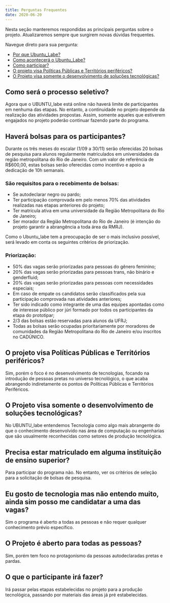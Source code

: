 ```yaml
---
title: Perguntas Frequentes
date: 2020-06-20
---
```


Nesta seção manteremos respondidas as principais perguntas sobre o projeto. Atualizaremos sempre que surgirem novas dúvidas frequentes.

Navegue direto para sua pergunta:

- [Por que Ubuntu_Labe?](#por-que-ubuntu-labe)
- [Como acontecerá o Ubuntu_Labe?](#como-acontece)
- [Como participar?](#criterios-de-participacao)
- [O projeto visa Políticas Públicas e Territórios periféricos?](#politicas-publicas)
- [O Projeto visa somente o desenvolvimento de soluções tecnológicas?](#somente-tecnologia)

## <a name="criterios-de-participacao"></a> Como será o processo seletivo?

Agora que o UBUNTU_labe está online não haverá limite de participantes em nenhuma das etapas. No entanto, a continuidade no projeto depende da realização das atividades propostas. Assim, somente aqueles que estiverem engajados no projeto poderão continuar fazendo parte do programa.

## Haverá bolsas para os participantes?

Durante os três meses do escalar (1/09 a 30/11) serão oferecidas 20 bolsas de pesquisa para alunos regularmente matriculados em universidades da região metropolitana do Rio de Janeiro. Com um valor de referência de R\$600,00, estas bolsas serão oferecidas como incentivo e apoio a dedicação de 10h semanais.

### São requisitos para o recebimento de bolsas:

- Se autodeclarar negro ou pardo;
- Ter participação comprovada em pelo menos 70% das atividades realizadas nas etapas anteriores do projeto;
- Ter matrícula ativa em uma universidade da Região Metropolitana do Rio de Janeiro;
- Ser morador da Região Metropolitana do Rio de Janeiro (é intenção do projeto garantir a abrangência a toda área da RMRJ).

Como o Ubuntu_labe tem a preocupação de ser o mais inclusivo possível, será levado em conta os seguintes critérios de priorização.

### Priorização:

- 50% das vagas serão priorizadas para pessoas do gênero feminino;
- 20% das vagas serão priorizadas para pessoas trans, não binário e genderfluid;
- 20% das vagas serão priorizadas para pessoas com necessidades especiais;
- Em caso de empate os candidatos serão classificados pela sua participação comprovada nas atividades anteriores;
- Ter sido indicado como integrante de uma das equipes apontadas como de interesse público por júri formado por todos os participantes da etapa do prototipar;
- 2/3 das bolsas estão reservadas para alunos da UFRJ;
- Todas as bolsas serão ocupadas prioritariamente por moradores de comunidades da Região Metropolitana do Rio de Janeiro e/ou inscritos no CADÚNICO.

## <a name="politicas-publicas"></a> O projeto visa Políticas Públicas e Territórios periféricos?

Sim, porém o foco é no desenvolvimento de tecnologias, focando na introdução de pessoas pretas no universo tecnológico, o que acaba abrangendo indiretamente os pontos de Políticas Públicas e Territórios Periféricos.

## <a name="somente-tecnologia"></a> O Projeto visa somente o desenvolvimento de soluções tecnológicas?

No UBUNTU_labe entendemos Tecnologia como algo mais abrangente do que o conhecimento desenvolvido nas área de computação ou engenharias que são usualmente reconhecidas como setores de produção tecnológica.

## Precisa estar matriculado em alguma instituição de ensino superior?

Para participar do programa não. No entanto, ver os critérios de seleção para a solicitação de bolsas de pesquisa.

## Eu gosto de tecnologia mas não entendo muito, ainda sim posso me candidatar a uma das vagas?

Sim o programa é aberto a todas as pessoas e não requer qualquer conhecimento prévio específico.

## O Projeto é aberto para todas as pessoas?

Sim, porém tem foco no protagonismo da pessoas autodeclaradas pretas e pardas.

## O que o participante irá fazer?

Irá passar pelas etapas estabelecidas no projeto para a produção tecnológica, passando por materiais das áreas já pré estabelecidas.
